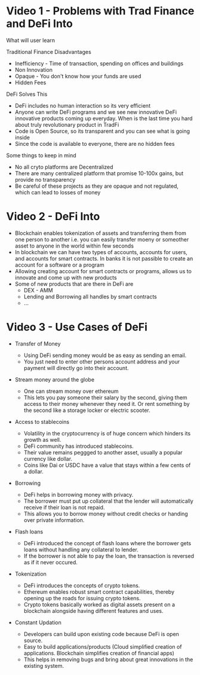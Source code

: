 
# Video 1 - Problems with Trad Finance and DeFi Into
What will user learn

Traditional Finance Disadvantages
- Inefficiency - Time of transaction, spending on offices and buildings
- Non Innovation
- Opaque - You don't know how your funds are used
- Hidden Fees

DeFi Solves This
- DeFi includes no human interaction so its very efficient
- Anyone can write DeFi programs and we see new innovative DeFi innovative products coming up everyday. When is the last time you hard about truly revolutionary product in TradFi 
- Code is Open Source, so its transparent and you can see what is going inside
- Since the code is available to everyone, there are no hidden fees

Some things to keep in mind
- No all cryto platforms are Decentralized
- There are many centralized platform that promise 10-100x gains, but provide no transparency
- Be careful of these projects as they are opaque and not regulated, which can lead to losses of money

# Video 2 - DeFi Into 
- Blockchain enables tokenization of assets and transferring them from one person to another i.e. you can easily transfer moeny or someother asset to anyone in the world within few seconds
- In blockchain we can have two types of accounts, accounts for users, and accounts for smart contracts. In banks it is not passible to create an account for a software or a program
- Allowing creating account for smart contracts or programs, allows us to innovate and come up with new products
- Some of new products that are there in DeFi are
  - DEX - AMM
  - Lending and Borrowing all handles by smart contracts
  - ...


# Video 3 - Use Cases of DeFi 
- Transfer of Money
  * Using DeFi sending money would be as easy as sending an email.
  * You just need to enter other persons account address and your payment will directly go into their account.

- Stream money around the globe
  * One can stream money over ethereum
  * This lets you pay someone their salary by the second, giving them access to their money whenever they need it. Or rent something by the second like a storage locker or electric scooter.

- Access to stablecoins
  * Volatility in the cryptocurrency is of huge concern which hinders its growth as well.
  * DeFi community has introduced stablecoins.
  * Their value remains peggged to another asset, usually a popular currency like dollar.
  * Coins like Dai or USDC have a value that stays within a few cents of a dollar.

- Borrowing
  * DeFi helps in borrowing money with privacy.
  * The borrower must put up collateral that the lender will automatically receive if their loan is not repaid.
  * This allows you to borrow money without credit checks or handing over private information.

- Flash loans
  * DeFi introduced the concept of flash loans where the borrower gets loans without handling any collateral to lender.
  * If the borrower is not able to pay the loan, the transaction is reversed as if it never occured.

- Tokenization
  * DeFi introduces the concepts of crypto tokens.
  * Ethereum enables robust smart contract capabilities, thereby opening up the roads for issuing crypto tokens.
  * Crypto tokens basically worked as digital assets present on a blockchain alongside having different features and uses.

- Constant Updation
  * Developers can build upon existing code because DeFi is open source.
  * Easy to build applications/products (Cloud simplified creation of applications. Blockchain simplifies creation of financial apps)
  * This helps in removing bugs and bring about great innovations in the existing system. 
 
